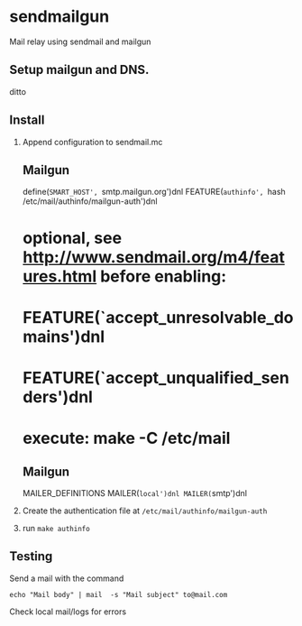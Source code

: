 # sendmailgun

Mail relay using sendmail and mailgun

## Setup mailgun and DNS.

ditto

## Install

1. Append configuration to sendmail.mc


    ## Mailgun
    define(`SMART_HOST', `smtp.mailgun.org')dnl
    FEATURE(`authinfo', `hash /etc/mail/authinfo/mailgun-auth')dnl
    # optional, see http://www.sendmail.org/m4/features.html before enabling:
    # FEATURE(`accept_unresolvable_domains')dnl
    # FEATURE(`accept_unqualified_senders')dnl
    # execute: make -C /etc/mail
    ## Mailgun
    MAILER_DEFINITIONS
    MAILER(`local')dnl
    MAILER(`smtp')dnl


1. Create the authentication file at `/etc/mail/authinfo/mailgun-auth`
1. run `make authinfo`


## Testing

Send a mail with the command

    echo "Mail body" | mail  -s "Mail subject" to@mail.com

Check local mail/logs for errors
